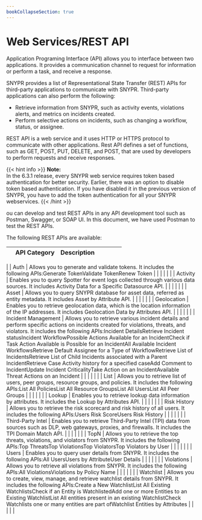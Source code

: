 ```yaml
---
bookCollapseSection: true
---
```


# Web Services/REST API
Application Programing Interface (API) allows you to interface between two applications. It provides a communication channel to request for information or perform a task, and receive a response.

SNYPR provides a list of Representational State Transfer (REST) APIs for third-party applications to communicate with SNYPR. Third-party applications can also perform the following:

* Retrieve information from SNYPR, such as activity events, violations alerts, and metrics on incidents created.
* Perform selective actions on incidents, such as changing a workflow, status, or assignee.

REST API is a web service and it uses HTTP or HTTPS protocol to communicate with other applications. Rest API defines a set of functions, such as GET, POST, PUT, DELETE, and POST, that are used by developers to perform requests and receive responses.


{{< hint info >}}
**Note:**  
In the 6.3.1 release, every SNYPR web service requires token based authentication for better security. Earlier, there was an option to disable token based authentication. If you have disabled it in the previous version of SNYPR, you have to add the token authentication for all your SNYPR webservices.
{{< /hint >}}

ou can develop and test REST APIs in any API development tool such as Postman, Swagger, or SOAP UI. In this document, we have used Postman to test the REST APIs.

The following REST APIs are available:

| | API Category        | Description                                                                                                                                                                                                                                                                                                                                                                                                                                                                                                                                                                                                                                                                              |   |   |   | |
|:----|:----|:----|:----|:----|:----|:----|

| | Auth                | Allows you to generate and validate tokens. It includes the following APIs:Generate TokenValidate TokenRenew Token                                                                                                                                                                                                                                                                                                                                                                                                                                                                                                                                                                       |   |   |   | |
| | Activity            | Enables you to query Spotter for event logs collected through various data sources. It includes Activity Data for a Specific Datasource API.                                                                                                                                                                                                                                                                                                                                                                                                                                                                                                                                             |   |   |   | |
| | Asset               | Allows you to query SNYPR database for asset data, referred as entity metadata. It includes Asset by Attribute API.                                                                                                                                                                                                                                                                                                                                                                                                                                                                                                                                                                      |   |   |   | |
| | Geolocation         | Enables you to retrieve geolocation data, which is the location information of the IP addresses. It includes Geolocation Data by Attributes API.                                                                                                                                                                                                                                                                                                                                                                                                                                                                                                                                         |   |   |   | |
| | Incident Management | Allows you to retrieve various incident details and perform specific actions on incidents created for violations, threats, and violators. It includes the following APIs:Incident DetailsRetrieve Incident statusIncident WorkflowPossible Actions Available for an IncidentCheck if Task Action Available is Possible for an IncidentAll Available Incident WorkflowsRetrieve Default Assignee for a Type of WorkflowRetrieve List of IncidentsRetrieve List of Child Incidents associated with a Parent IncidentRetrieve Case Activity history for a specified caseAdd Comment to IncidentUpdate Incident CriticalityTake Action on an IncidentAvailable Threat Actions on an Incident |   |   |   | |
| | List                | Allows you to retrieve list of users, peer groups, resource groups, and policies. It includes the following APIs:List All PoliciesList All Resource GroupsList All UsersList All Peer Groups                                                                                                                                                                                                                                                                                                                                                                                                                                                                                             |   |   |   | |
| | Lookup              | Enables you to retrieve lookup data information by attributes. It includes the Lookup by Attributes API.                                                                                                                                                                                                                                                                                                                                                                                                                                                                                                                                                                                 |   |   |   | |
| | Risk History        | Allows you to retrieve the risk scorecard and risk history of all users. It includes the following APIs:Users Risk ScoreUsers Risk History                                                                                                                                                                                                                                                                                                                                                                                                                                                                                                                                               |   |   |   | |
| | Third-Party Intel   | Enables you to retrieve Third-Party Intel (TPI) data from sources such as DLP, web gateways, proxies, and firewalls. It includes the TPI Domain Match API.                                                                                                                                                                                                                                                                                                                                                                                                                                                                                                                               |   |   |   | |
| | TopN                | Allows you to retrieve the top threats, violations, and violators from SNYPR. It includes the following APIs:Top ThreatsTop ViolationsTop ViolatorsTop Violators by User                                                                                                                                                                                                                                                                                                                                                                                                                                                                                                                 |   |   |   | |
| | Users               | Enables you to query user details from SNYPR. It includes the following APIs:All UsersUsers by AttributeUser Details                                                                                                                                                                                                                                                                                                                                                                                                                                                                                                                                                                     |   |   |   | |
| | Violations          | Allows you to retrieve all violations from SNYPR. It includes the following APIs:All ViolationsViolations by Policy Name                                                                                                                                                                                                                                                                                                                                                                                                                                                                                                                                                                 |   |   |   | |
| | Watchlist           | Allows you to create, view, manage, and retrieve watchlist details from SNYPR. It includes the following APIs:Create a New WatchlistList All Existing WatchlistsCheck if an Entity is WatchlistedAdd one or more Entities to an Existing WatchlistList All entities present in an existing WatchlistCheck Watchlists one or many entities are part ofWatchlist Entities by Attributes                                                                                                                                                                                                                                                                                                    |   |   |   | |

